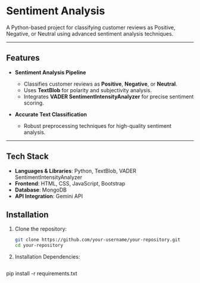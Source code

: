 # Sentiment Analysis

A Python-based project for classifying customer reviews as Positive, Negative, or Neutral using advanced sentiment analysis techniques.

---

##  Features

- **Sentiment Analysis Pipeline**  
  - Classifies customer reviews as **Positive**, **Negative**, or **Neutral**.  
  - Uses **TextBlob** for polarity and subjectivity analysis.  
  - Integrates **VADER SentimentIntensityAnalyzer** for precise sentiment scoring.  

- **Accurate Text Classification**  
  - Robust preprocessing techniques for high-quality sentiment analysis.  

---

##  Tech Stack

- **Languages & Libraries**: Python, TextBlob, VADER SentimentIntensityAnalyzer  
- **Frontend**: HTML, CSS, JavaScript, Bootstrap  
- **Database**: MongoDB  
- **API Integration**: Gemini API  

## Installation

1. Clone the repository:  
   ```bash
   git clone https://github.com/your-username/your-repository.git
   cd your-repository
2. Installation Dependencies:
   ```bash
pip install -r requirements.txt

